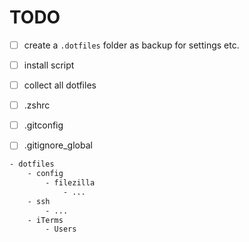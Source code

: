 # TODO

- [ ] create a `.dotfiles` folder as backup for settings etc.
- [ ] install script
- [ ] collect all dotfiles
- [ ] .zshrc
- [ ] .gitconfig
- [ ] .gitignore_global







```sh
- dotfiles
	- config
		- filezilla
			- ...
	- ssh
		- ...
	- iTerms
		- Users
```
